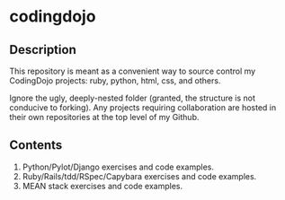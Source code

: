 # codingdojo

## Description

This repository is meant as a convenient way to source control my CodingDojo projects: ruby, python, html, css, and others.

Ignore the ugly, deeply-nested folder (granted, the structure is not conducive to forking). Any projects requiring collaboration are hosted in their own repositories at the top level of my Github.

## Contents <br>

1. Python/Pylot/Django exercises and code examples.<br>
2. Ruby/Rails/tdd/RSpec/Capybara exercises and code examples.<br>
3. MEAN stack exercises and code examples. <br>
